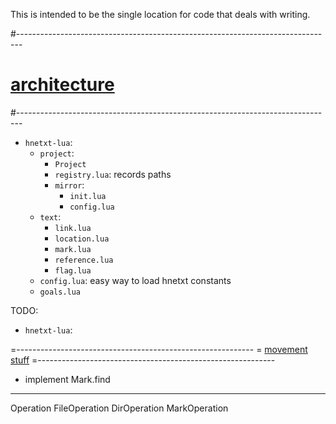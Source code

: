 This is intended to be the single location for code that deals with writing.

#-------------------------------------------------------------------------------
# [architecture]()
#-------------------------------------------------------------------------------
- `hnetxt-lua`:
  - `project`:
    - `Project`
    - `registry.lua`: records paths
    - `mirror`:
      - `init.lua`
      - `config.lua`
  - `text`:
    - `link.lua`
    - `location.lua`
    - `mark.lua`
    - `reference.lua`
    - `flag.lua`
  - `config.lua`: easy way to load hnetxt constants
  - `goals.lua`

TODO:
- `hnetxt-lua`:

=-----------------------------------------------------------
= [movement stuff]()
=-----------------------------------------------------------
- implement Mark.find

----------------------------------------

Operation
FileOperation
DirOperation
MarkOperation
